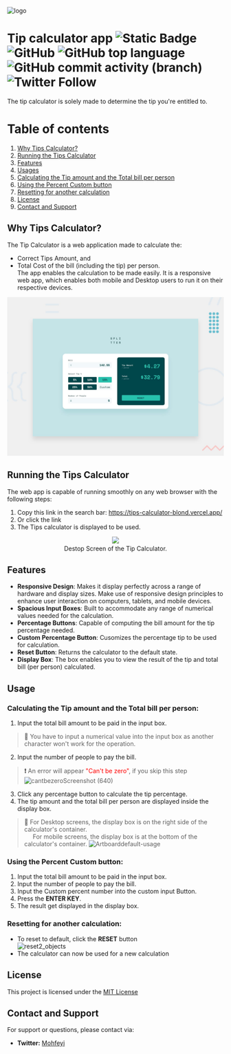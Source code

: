 ![logo](https://github.com/mustafaalameen/Tips-Calculator/assets/70868527/c23af591-8b34-46ea-9d93-b8ca1aac2c33)
# Tip calculator app ![Static Badge](https://img.shields.io/badge/building-in_progress-blue) ![GitHub](https://img.shields.io/github/license/mustafaalameen/Tips-Calculator)  ![GitHub top language](https://img.shields.io/github/languages/top/mustafaalameen/Tips-Calculator) ![GitHub commit activity (branch)](https://img.shields.io/github/commit-activity/t/mustafaalameen/Tips-Calculator) ![Twitter Follow](https://img.shields.io/twitter/follow/Mohfeyi)

The tip calculator is solely made to determine the tip you're entitled to.

# Table of contents
1.  [Why Tips Calculator?](#why-tips-calculator-?)
2.  [Running the Tips Calculator](#running-the-tips-calculator)
3.  [Features](#features)
4.  [Usages](#usages)
   1.   [Calculating the Tip amount and the Total bill per person](#calculating-tip-and-total-bill)
   2.   [Using the Percent Custom button](#using-percent-custom-button)
   3.   [Resetting for another calculation](#reset)
6.  [License](#license)
7.  [Contact and Support](#contact-and-support)
   
## Why Tips Calculator?<a name="why-tips-calculator-?"></a>
The Tip Calculator is a web application made to calculate the:
-  Correct Tips Amount, and
-  Total Cost of the bill (including the tip) per person.\
The app enables the calculation to be made easily. It is a responsive web app, which enables both mobile and Desktop users to run it on their respective devices.


![Design preview for the Tip calculator app coding challenge](./design/desktop-preview.jpg)


## Running the Tips Calculator<a name="running-the-tips-calculator"></a>
The web app is capable of running smoothly on any web browser with the following steps:
1.  Copy this link in the search bar: https://tips-calculator-blond.vercel.app/
2.  Or click the link 
3. The Tips calculator is displayed to be used.

<figure align="center">
  <img src="https://github.com/mustafaalameen/Tips-Calculator/assets/70868527/756499fc-62a6-491a-8dd2-1abe68699d5e"/>
  <figcaption >Destop Screen of the Tip Calculator.</figcaption>
</figure>

## Features
- **Responsive Design**: Makes it display perfectly across a range of hardware and display sizes. Make use of responsive design principles to enhance user interaction on computers, tablets, and mobile devices.
- **Spacious Input Boxes**: Built to accommodate any range of numerical values needed for the calculation.
- **Percentage Buttons**: Capable of computing the bill amount for the tip percentage needed.
- **Custom Percentage Button**: Cusomizes the percentage tip to be used for calculation.
- **Reset Button**: Returns the calculator to the default state.
- **Display Box**: The box enables you to view the result of the tip and  total bill (per person) calculated.

## Usage<a name="usages"></a>
### Calculating the Tip amount and the Total bill per person:<a name="calculating-tip-and-total-bill"></a>
1.  Input the total bill amount to be paid in the input box.
   > **📘** You have to input a numerical value into the input box as another character won't work for the operation.
2.  Input the number of people to pay the bill.
  >  **❗** An error will appear <span style="color: red;">"Can't be zero"</span>, if you skip this step\
![cantbezeroScreenshot (640)](https://github.com/mustafaalameen/Tips-Calculator/assets/70868527/69b0539a-8b0e-43f8-867f-d9ccbd4e095d)


3.  Click any percentage button to calculate the tip percentage.
4.  The tip amount and the total bill per person are displayed inside the display box.
   >  **📘** For Desktop screens, the display box is on the right side of the calculator's container.\
   &nbsp;&nbsp;&nbsp;&nbsp;&nbsp;For mobile screens, the display box is at the bottom of the calculator's container.
![Artboarddefault-usage](https://github.com/mustafaalameen/Tips-Calculator/assets/70868527/098d9509-f2c6-4bd9-a11d-0d3ed928a330)

### Using the Percent Custom button:<a name="using-percent-custom-button"></a>
1.  Input the total bill amount to be paid in the input box.
2.  Input  the number of people to pay the bill.
3.  Input the Custom percent number into the custom input Button.
4.  Press the **ENTER KEY**.
5.  The result get displayed in the display box.

### Resetting for another calculation:<a name="reset"></a>
-  To reset to default, click the **RESET** button\
![reset2_objects](https://github.com/mustafaalameen/Tips-Calculator/assets/70868527/cec8416c-8fc8-4535-98ad-4a4f87ef9c23)
- The calculator can now be used for a new calculation
## License<a name="license"></a>
This project is licensed under the [MIT License](./LICENSE)
## Contact and Support<a name="contact-and-support"></a>
For support or questions, please contact via:
-  **Twitter:**  [Mohfeyi](https://twitter.com/Mohfeyi)
